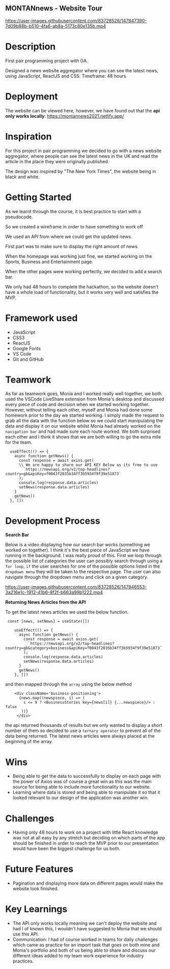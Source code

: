 ## MONTANnews - Website Tour

https://user-images.githubusercontent.com/83728526/147847390-7d09b88b-b510-4fa6-ab8a-5173c80e135b.mp4

# Description

First pair programming project with GA.

Designed a news website aggregator where you can see the latest news, using JavaScript, ReactJS and CSS. Timeframe: 48 hours.

# Deployment
The website can be viewed here, however, we have found out that the **api only works locally**: https://montannews2021.netlify.app/ 


 
# Inspiration

For this project in pair programming we decided to go with a news website aggregator, where people can see the latest news in the UK and read the article in the place they were originally published. 

The design was inspired by "The New York Times", the website being in black and white.

# Getting Started

As we learnt through the course, it is best practice to start with a pseudocode.

So we created a wireframe in order to have something to work off

We used an API from where we could get the updated news.

First part was to make sure to display the right amount of news.

When the homepage was working just fine, we started working on the Sports, Business and Entertainment page.

When the other pages were working perfectly, we decided to add a search bar.

We only had 48 hours to complete the hackathon, so the website doesn't have a whole load of functionality, but it works very well and satisfies the MVP.


# Framework used
* JavaScript
* CSS3
* ReactJS
* Google Fonts
* VS Code
* Git and GitHub

# Teamwork

As far as teamwork goes, Monia and I worked really well together, we both used the VSCode LiveShare extension from Monia's desktop and discussed every piece of code and decision when we started working together. However, without telling each other, myself and Monia had done some homework prior to the day we started working. I simply made the request to grab all the data with the function below so we could start manipulating the data and display it on our website whilst Monia had already worked on the `navigation bar` and had made sure each route worked. We both surprised each other and I think it shows that we are both willing to go the extra mile for the team.

```
  useEffect(() => {
    async function getNews() {
      const response = await axios.get(
      \\ We are happy to share our API KEY Below as its free to use
        `https://newsapi.org/v2/top-headlines?country=gb&apiKey=f0043f2035b34ff3b5934f9f39e51873`
      );
      console.log(response.data.articles)
      setNews(response.data.articles)
    }
    getNews()
  }, [])

``` 

# Development Process

**Search Bar**

Below is a video displaying how our search bar works (something we worked on together). I think it's the best piece of JavaScript we have running in the background. I was really proud of this. First we loop through the possible list of categories the user can possibly search through using a `for loop`, `if` the user searches for one of the possible options listed in the `dropdown menu` they will be taken to the respective page. The user can also navigate through the dropdown menu and click on a given category.

https://user-images.githubusercontent.com/83728526/147846553-3a216e1c-1912-41b6-8f2f-b663a99b1222.mp4

**Returning News Articles from the API**

To get the latest news articles we used the below function. 

```
 const [news, setNews] = useState([])

    useEffect(() => {
      async function getNews() {
        const response = await axios.get(
          `https://newsapi.org/v2/top-headlines?country=gb&category=business&apiKey=f0043f2035b34ff3b5934f9f39e51873`
        );
        console.log(response.data.articles)
        setNews(response.data.articles)
      }
      getNews()
    }, [])

```
and then mapped through the `array` using the below method 

```
    <div className='business-positioning'>
      {news.map((newspiece, i) => (
        i <= 9 ? <BusinessStories key={news[i]} {...newspiece}/> : false
       ))}
     </div>

```
the api returned thousands of results but we only wanted to display a short number of them so decided to use a `ternary operator` to prevent all of the data being returned. The latest news articles were always placed at the beginning of the array. 

# Wins

* Being able to get the data to successfully to display on each page with the power of Axios was of course a great win as this was the main source for being able to include more functionality to our website.
* Learning where data is stored and being able to manipulate it so that it looked relevant to our design of the application was another win. 

# Challenges

* Having only 48 hours to work on a project with little React knowledge was not at all easy by any stretch but deciding on which parts of the app should be finished in order to reach the MVP prior to our presentation would have been the biggest challenge for us both.

# Future Features

* Pagination and displaying more data on different pages would make the website look finished.

# Key Learnings

* The API only works locally meaning we can't deploy the website and had I of known this, I wouldn't have suggested to Monia that we should use this API.
* Communication: I had of course worked in teams for daily challenges which came as practice for an import task that goes on both mine and Monia's portfolio and both of us being able to share and discuss our different ideas added to my team work experience for industry practices.  


